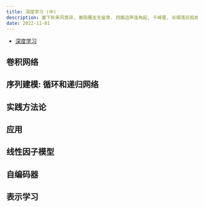 ```yaml
---
title: 深度学习 (中)
description: 塞下秋来风景异, 衡阳雁去无留意. 四面边声连角起, 千嶂里, 长烟落日孤城闭.
date: 2022-11-01
---
```


- [深度学习](https://book.douban.com/subject/27087503/)

## 卷积网络

## 序列建模: 循环和递归网络

## 实践方法论

## 应用

## 线性因子模型

## 自编码器

## 表示学习
